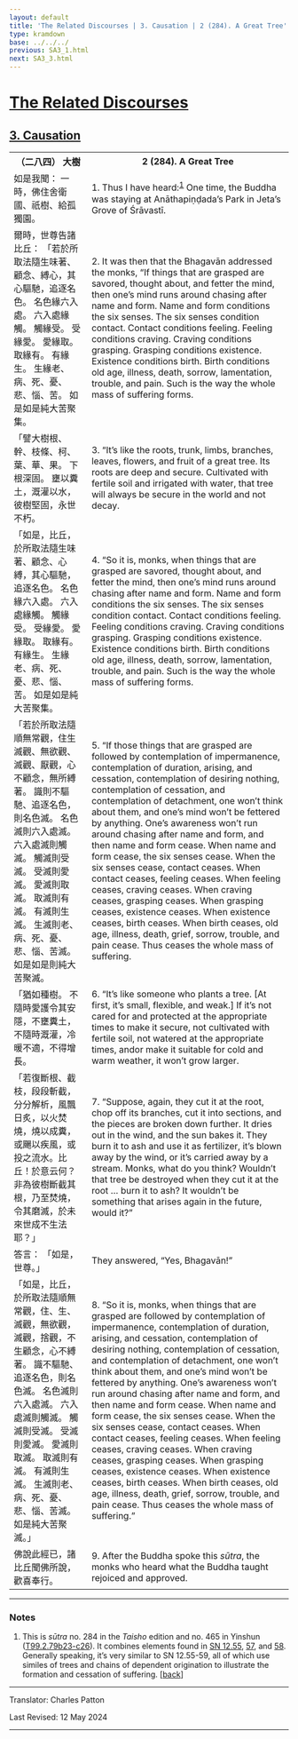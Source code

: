 ```yaml
---
layout: default
title: 'The Related Discourses | 3. Causation | 2 (284). A Great Tree'
type: kramdown
base: ../../../
previous: SA3_1.html
next: SA3_3.html
---
```


<h1><a href='(../index.html)'>The Related Discourses</a></h1>
<h2><a href='index.html'>3. Causation</a></h2>

<table class="trans">
  <th class='ch'>（二八四） 大樹</th>
  <th class='en'>2 (284). A Great Tree</th>
  <tr>
    <td title='t125.2.79b23'>如是我聞： 一時，佛住舍衛國、祇樹、給孤獨園。</td>
    <td id='p1'>1. Thus I have heard:<sup id="ref1"><a href="#n1">1</a></sup> One time, the Buddha was staying at Anāthapiṇḍada’s Park in Jeta’s Grove of Śrāvastī.</td>
  </tr>
  <tr>
    <td title='t125.2.79b24'>爾時，世尊告諸比丘： 「若於所取法隨生味著、顧念、縛心，其心驅馳，追逐名色。 名色緣六入處。 六入處緣觸。 觸緣受。 受緣愛。 愛緣取。 取緣有。 有緣生。 生緣老、病、死、憂、悲、惱、苦。 如是如是純大苦聚集。</td>
    <td id='p2'>2. It was then that the Bhagavān addressed the monks, “If things that are grasped are savored, thought about, and fetter the mind, then one’s mind runs around chasing after name and form. Name and form conditions the six senses. The six senses condition contact. Contact conditions feeling. Feeling conditions craving. Craving conditions grasping. Grasping conditions existence. Existence conditions birth. Birth conditions old age, illness, death, sorrow, lamentation, trouble, and pain. Such is the way the whole mass of suffering forms.</td>
  </tr>
  <tr>
    <td title='t125.2.79b28'>「譬大樹根、幹、枝條、柯、葉、華、果。 下根深固。 壅以糞土，溉灌以水，彼樹堅固，永世不朽。</td>
    <td id='p3'>3. “It’s like the roots, trunk, limbs, branches, leaves, flowers, and fruit of a great tree. Its roots are deep and secure. Cultivated with fertile soil and irrigated with water, that tree will always be secure in the world and not decay.</td>
  </tr>
  <tr>
    <td title='t125.2.79c1'>「如是，比丘，於所取法隨生味著、顧念、心縛，其心驅馳，追逐名色。 名色緣六入處。 六入處緣觸。 觸緣受。 受緣愛。 愛緣取。 取緣有。 有緣生。 生緣老、病、死、憂、悲、惱、苦。 如是如是純大苦聚集。</td>
    <td id='p4'>4. “So it is, monks, when things that are grasped are savored, thought about, and fetter the mind, then one’s mind runs around chasing after name and form. Name and form conditions the six senses. The six senses condition contact. Contact conditions feeling. Feeling conditions craving. Craving conditions grasping. Grasping conditions existence. Existence conditions birth. Birth conditions old age, illness, death, sorrow, lamentation, trouble, and pain. Such is the way the whole mass of suffering forms.</td>
  </tr>
  <tr>
    <td title='t125.2.79c6'>「若於所取法隨順無常觀，住生滅觀、無欲觀、滅觀、厭觀，心不顧念，無所縛著。 識則不驅馳、追逐名色，則名色滅。 名色滅則六入處滅。 六入處滅則觸滅。 觸滅則受滅。 受滅則愛滅。 愛滅則取滅。 取滅則有滅。 有滅則生滅。 生滅則老、病、死、憂、悲、惱、苦滅。 如是如是則純大苦聚滅。</td>
    <td id='p5'>5. “If those things that are grasped are followed by contemplation of impermanence, contemplation of duration, arising, and cessation, contemplation of desiring nothing, contemplation of cessation, and contemplation of detachment, one won’t think about them, and one’s mind won’t be fettered by anything. One’s awareness won’t run around chasing after name and form, and then name and form cease. When name and form cease, the six senses cease. When the six senses cease, contact ceases. When contact ceases, feeling ceases. When feeling ceases, craving ceases. When craving ceases, grasping ceases. When grasping ceases, existence ceases. When existence ceases, birth ceases. When birth ceases, old age, illness, death, grief, sorrow, trouble, and pain cease. Thus ceases the whole mass of suffering.</td>
  </tr>
  <tr>
    <td title='t125.2.79c12'>「猶如種樹。 不隨時愛護令其安隱，不壅糞土，不隨時溉灌，冷暖不適，不得增長。</td>
    <td id='p6'>6. “It’s like someone who plants a tree. [At first, it’s small, flexible, and weak.] If it’s not cared for and protected at the appropriate times to make it secure, not cultivated with fertile soil, not watered at the appropriate times, andor make it suitable for cold and warm weather, it won’t grow larger.</td>
  </tr>
  <tr>
    <td title='t125.2.79c14'>「若復斷根、截枝，段段斬截，分分解析，風飄日炙，以火焚燒，燒以成糞，或颺以疾風，或投之流水。比丘！於意云何？非為彼樹斷截其根，乃至焚燒，令其磨滅，於未來世成不生法耶？」</td>
    <td id='p7'>7. “Suppose, again, they cut it at the root, chop off its branches, cut it into sections, and the pieces are broken down further. It dries out in the wind, and the sun bakes it. They burn it to ash and use it as fertilizer, it’s blown away by the wind, or it’s carried away by a stream. Monks, what do you think? Wouldn’t that tree be destroyed when they cut it at the root … burn it to ash? It wouldn’t be something that arises again in the future, would it?”</td>
  </tr>
  <tr>
    <td title='t125.2.79c18'>答言： 「如是，世尊。」</td>
    <td>They answered, “Yes, Bhagavān!”</td>
  </tr>
  <tr>
    <td title='t125.2.79c19'>「如是，比丘，於所取法隨順無常觀，住、生、滅觀，無欲觀，滅觀，捨觀，不生顧念，心不縛著。 識不驅馳、追逐名色，則名色滅。 名色滅則六入處滅。 六入處滅則觸滅。 觸滅則受滅。 受滅則愛滅。 愛滅則取滅。 取滅則有滅。 有滅則生滅。 生滅則老、病、死、憂、悲、惱、苦滅。 如是純大苦聚滅。」</td>
    <td id='p8'>8. “So it is, monks, when things that are grasped are followed by contemplation of impermanence, contemplation of duration, arising, and cessation, contemplation of desiring nothing, contemplation of cessation, and contemplation of detachment, one won’t think about them, and one’s mind won’t be fettered by anything. One’s awareness won’t run around chasing after name and form, and then name and form cease. When name and form cease, the six senses cease. When the six senses cease, contact ceases. When contact ceases, feeling ceases. When feeling ceases, craving ceases. When craving ceases, grasping ceases. When grasping ceases, existence ceases. When existence ceases, birth ceases. When birth ceases, old age, illness, death, grief, sorrow, trouble, and pain cease. Thus ceases the whole mass of suffering.”</td>
  </tr>
  <tr>
    <td title='t125.2.79c25'>佛說此經已，諸比丘聞佛所說，歡喜奉行。</td>
    <td id='p9'>9. After the Buddha spoke this <em>sūtra</em>, the monks who heard what the Buddha taught rejoiced and approved.</td>
  </tr>
</table>

<hr/>

<h3 id="notes">Notes</h3>

<ol>
<li id="n1">This is <em>sūtra</em> no. 284 in the <cite>Taisho</cite> edition and no. 465 in Yinshun (<a href="https://cbetaonline.dila.edu.tw/zh/T02n0099_p0079b23" target="_blank">T99.2.79b23-c26</a>). It combines elements found in <a href="https://suttacentral.net/sn12.55" target="_blank">SN 12.55</a>, <a href="https://suttacentral.net/sn12.57" target="_blank">57</a>, and <a href="https://suttacentral.net/sn12.58" target="_blank">58</a>. Generally speaking, it’s very similar to SN 12.55-59, all of which use similes of trees and chains of dependent origination to illustrate the formation and cessation of suffering. [<a href="#ref1">back</a>]</li>
</ol>
<hr/>

<p class="translator">Translator: Charles Patton</p>
<p class='revised'>Last Revised: 12 May 2024</p>

<hr/>